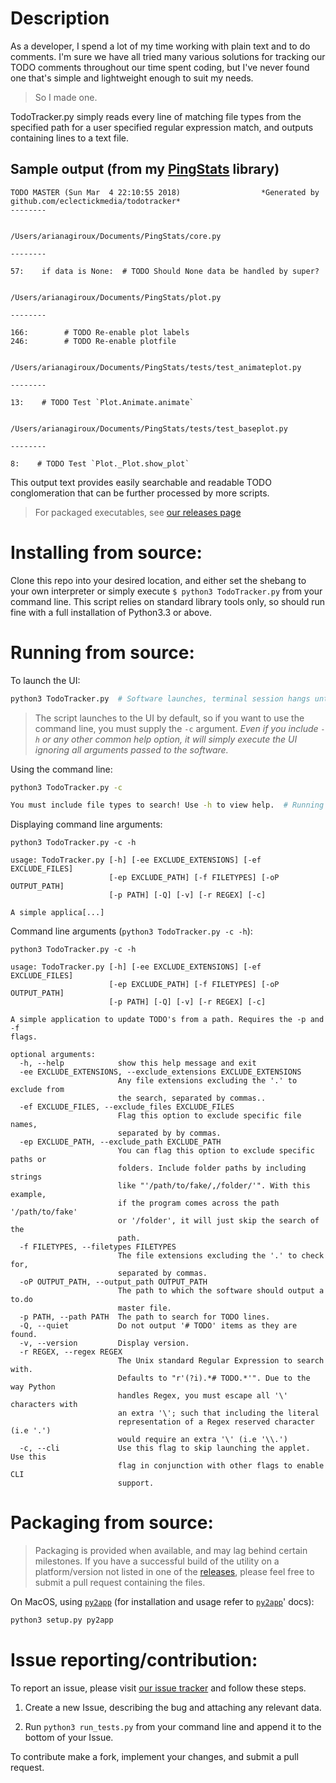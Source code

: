 # Description

As a developer, I spend a lot of my time working with plain text and to do comments. I'm sure we have all tried many various solutions for tracking our TODO comments throughout our time spent coding, but I've never found one that's simple and lightweight enough to suit my needs.

> So I made one.

TodoTracker.py simply reads every line of matching file types from the specified path for a user specified regular expression match, and outputs containing lines to a text file.

## Sample output (from my [PingStats][pingstats] library)
```
TODO MASTER (Sun Mar  4 22:10:55 2018)                  *Generated by github.com/eclectickmedia/todotracker*
--------


/Users/arianagiroux/Documents/PingStats/core.py

--------

57:    if data is None:  # TODO Should None data be handled by super?


/Users/arianagiroux/Documents/PingStats/plot.py

--------

166:        # TODO Re-enable plot labels
246:        # TODO Re-enable plotfile


/Users/arianagiroux/Documents/PingStats/tests/test_animateplot.py

--------

13:    # TODO Test `Plot.Animate.animate`


/Users/arianagiroux/Documents/PingStats/tests/test_baseplot.py

--------

8:    # TODO Test `Plot._Plot.show_plot`
```

This output text provides easily searchable and readable TODO conglomeration that can be further processed by more scripts.

> For packaged executables, see [our releases page][0] 

# Installing from source:

Clone this repo into your desired location, and either set the shebang to your own interpreter or simply execute `$ python3 TodoTracker.py` from your command line. This script relies on standard library tools only, so should run fine with a full installation of Python3.3 or above.

# Running from source:

To launch the UI:

```bash
python3 TodoTracker.py  # Software launches, terminal session hangs until GUI closes.
```

> The script launches to the UI by default, so if you want to use the command line, you must supply the `-c` argument. *Even if you include `-h` or any other common help option, it will simply execute the UI ignoring all arguments passed to the software.*

Using the command line:

```bash
python3 TodoTracker.py -c

You must include file types to search! Use -h to view help.  # Running software without any arguments gives an error.
```

Displaying command line arguments:
```
python3 TodoTracker.py -c -h

usage: TodoTracker.py [-h] [-ee EXCLUDE_EXTENSIONS] [-ef EXCLUDE_FILES]
                      [-ep EXCLUDE_PATH] [-f FILETYPES] [-oP OUTPUT_PATH]
                      [-p PATH] [-Q] [-v] [-r REGEX] [-c]

A simple applica[...]
```

Command line arguments (`python3 TodoTracker.py -c -h`):
```
python3 TodoTracker.py -c -h

usage: TodoTracker.py [-h] [-ee EXCLUDE_EXTENSIONS] [-ef EXCLUDE_FILES]
                      [-ep EXCLUDE_PATH] [-f FILETYPES] [-oP OUTPUT_PATH]
                      [-p PATH] [-Q] [-v] [-r REGEX] [-c]

A simple application to update TODO's from a path. Requires the -p and -f
flags.

optional arguments:
  -h, --help            show this help message and exit
  -ee EXCLUDE_EXTENSIONS, --exclude_extensions EXCLUDE_EXTENSIONS
                        Any file extensions excluding the '.' to exclude from
                        the search, separated by commas..
  -ef EXCLUDE_FILES, --exclude_files EXCLUDE_FILES
                        Flag this option to exclude specific file names,
                        separated by by commas.
  -ep EXCLUDE_PATH, --exclude_path EXCLUDE_PATH
                        You can flag this option to exclude specific paths or
                        folders. Include folder paths by including strings
                        like "'/path/to/fake/,/folder/'". With this example,
                        if the program comes across the path '/path/to/fake'
                        or '/folder', it will just skip the search of the
                        path.
  -f FILETYPES, --filetypes FILETYPES
                        The file extensions excluding the '.' to check for,
                        separated by commas.
  -oP OUTPUT_PATH, --output_path OUTPUT_PATH
                        The path to which the software should output a to.do
                        master file.
  -p PATH, --path PATH  The path to search for TODO lines.
  -Q, --quiet           Do not output '# TODO' items as they are found.
  -v, --version         Display version.
  -r REGEX, --regex REGEX
                        The Unix standard Regular Expression to search with.
                        Defaults to "r'(?i).*# TODO.*'". Due to the way Python
                        handles Regex, you must escape all '\' characters with
                        an extra '\'; such that including the literal
                        representation of a Regex reserved character (i.e '.')
                        would require an extra '\' (i.e '\\.')
  -c, --cli             Use this flag to skip launching the applet. Use this
                        flag in conjunction with other flags to enable CLI
                        support.
```

# Packaging from source:

> Packaging is provided when available, and may lag behind certain milestones. If you have a successful build of the utility on a platform/version not listed in one of the [releases](0), please feel free to submit a pull request containing the files.

On MacOS, using [`py2app`][1] (for installation and usage refer to [`py2app`][1]' docs):

```bash
python3 setup.py py2app
```

# Issue reporting/contribution:

To report an issue, please visit [our issue tracker][issues] and follow these steps.

1. Create a new Issue, describing the bug and attaching any relevant data.

2. Run `python3 run_tests.py` from your command line and append it to the bottom of your Issue.

To contribute make a fork, implement your changes, and submit a pull request.


[pingstats]:https://github.com/EclectickMedia/PingStats
[issues]:https://github.com/EclectickMedia/TodoTracker/issues
[0]:https://github.com/EclectickMedia/TodoTracker/releases
[1]:https://py2app.readthedocs.io/en/latest/
